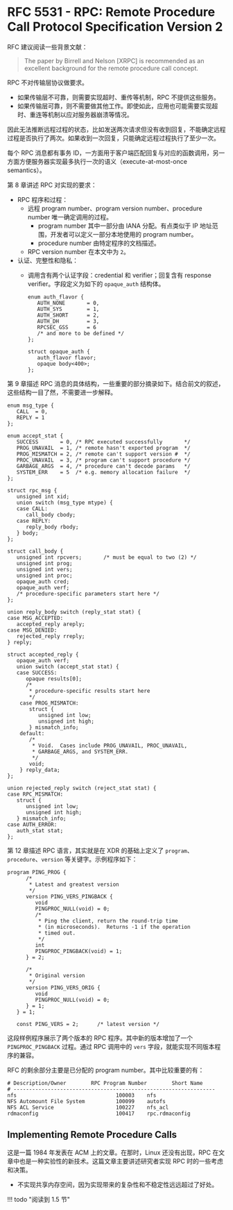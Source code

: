 # RFC 5531 - RPC: Remote Procedure Call Protocol Specification Version 2

RFC 建议阅读一些背景文献：

> The paper by Birrell and Nelson [XRPC] is recommended as an excellent background for the remote procedure call concept.

RPC 不对传输层协议做要求。

- 如果传输层不可靠，则需要实现超时、重传等机制，RPC 不提供这些服务。
- 如果传输层可靠，则不需要做其他工作。即使如此，应用也可能需要实现超时、重连等机制以应对服务器崩溃等情况。

因此无法推断远程过程的状态，比如发送两次请求但没有收到回复，不能确定远程过程是否执行了两次。如果收到一次回复，只能确定远程过程执行了至少一次。

每个 RPC 消息都有事务 ID，一方面用于客户端匹配回复与对应的函数调用，另一方面方便服务器实现最多执行一次的语义（execute-at-most-once semantics）。

第 8 章讲述 RPC 对实现的要求：

- RPC 程序和过程：
    - 远程 program number、program version number、procedure number 唯一确定调用的过程。
        - program number 其中一部分由 IANA 分配。有点类似于 IP 地址范围，开发者可以定义一部分本地使用的 program number。
        - procedure number 由特定程序的文档描述。
    - RPC version number 在本文中为 `2`。
- 认证、完整性和隐私：
    - 调用含有两个认证字段：credential 和 verifier；回复含有 response verifier。字段定义为如下的 `opaque_auth` 结构体。

        ```text
        enum auth_flavor {
           AUTH_NONE       = 0,
           AUTH_SYS        = 1,
           AUTH_SHORT      = 2,
           AUTH_DH         = 3,
           RPCSEC_GSS      = 6
           /* and more to be defined */
        };

        struct opaque_auth {
           auth_flavor flavor;
           opaque body<400>;
        };
        ```

第 9 章描述 RPC 消息的具体结构，一些重要的部分摘录如下。结合前文的叙述，这些结构一目了然，不需要进一步解释。

```text
enum msg_type {
   CALL  = 0,
   REPLY = 1
};

enum accept_stat {
   SUCCESS       = 0, /* RPC executed successfully       */
   PROG_UNAVAIL  = 1, /* remote hasn't exported program  */
   PROG_MISMATCH = 2, /* remote can't support version #  */
   PROC_UNAVAIL  = 3, /* program can't support procedure */
   GARBAGE_ARGS  = 4, /* procedure can't decode params   */
   SYSTEM_ERR    = 5  /* e.g. memory allocation failure  */
};

struct rpc_msg {
   unsigned int xid;
   union switch (msg_type mtype) {
   case CALL:
      call_body cbody;
   case REPLY:
      reply_body rbody;
   } body;
};

struct call_body {
   unsigned int rpcvers;       /* must be equal to two (2) */
   unsigned int prog;
   unsigned int vers;
   unsigned int proc;
   opaque_auth cred;
   opaque_auth verf;
   /* procedure-specific parameters start here */
};

union reply_body switch (reply_stat stat) {
case MSG_ACCEPTED:
   accepted_reply areply;
case MSG_DENIED:
   rejected_reply rreply;
} reply;

struct accepted_reply {
   opaque_auth verf;
   union switch (accept_stat stat) {
   case SUCCESS:
      opaque results[0];
      /*
       * procedure-specific results start here
       */
    case PROG_MISMATCH:
       struct {
          unsigned int low;
          unsigned int high;
       } mismatch_info;
    default:
       /*
        * Void.  Cases include PROG_UNAVAIL, PROC_UNAVAIL,
        * GARBAGE_ARGS, and SYSTEM_ERR.
        */
       void;
    } reply_data;
};

union rejected_reply switch (reject_stat stat) {
case RPC_MISMATCH:
   struct {
      unsigned int low;
      unsigned int high;
   } mismatch_info;
case AUTH_ERROR:
   auth_stat stat;
};
```

第 12 章描述 RPC 语言，其实就是在 XDR 的基础上定义了 `program`、`procedure`、`version` 等关键字。示例程序如下：

```text
program PING_PROG {
      /*
       * Latest and greatest version
       */
      version PING_VERS_PINGBACK {
         void
         PINGPROC_NULL(void) = 0;
         /*
          * Ping the client, return the round-trip time
          * (in microseconds).  Returns -1 if the operation
          * timed out.
          */
         int
         PINGPROC_PINGBACK(void) = 1;
      } = 2;

      /*
       * Original version
       */
      version PING_VERS_ORIG {
         void
         PINGPROC_NULL(void) = 0;
      } = 1;
   } = 1;

   const PING_VERS = 2;      /* latest version */
```

这段样例程序展示了两个版本的 RPC 程序。其中新的版本增加了一个 `PINGPROC_PINGBACK` 过程。通过 RPC 调用中的 `vers` 字段，就能实现不同版本程序的兼容。

RFC 的剩余部分主要是已分配的 program number。其中比较重要的有：

```text
# Description/Owner        RPC Program Number        Short Name
# -----------------------------------------------------------------
nfs                                100003    nfs   
NFS Automount File System          100099    autofs
NFS ACL Service                    100227    nfs_acl
rdmaconfig                         100417    rpc.rdmaconfig
```

## Implementing Remote Procedure Calls

这是一篇 1984 年发表在 ACM 上的文章。在那时，Linux 还没有出现，RPC 在文章中也是一种实验性的新技术。这篇文章主要讲述研究者实现 RPC 时的一些考虑和决策。

- 不实现共享内存空间，因为实现带来的复杂性和不稳定性远远超过了好处。

!!! todo "阅读到 1.5 节"
